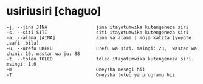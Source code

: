 # usiriusiri [chaguo]
    -j, --jina JINA                  jina itayotumwika kutengeneza siri
    -s, --siti SITI                  siti itayotumwika kutengeneza siri
    -a, --alama [AINA]               aina ya alama | moja katita [yoyote ,safi ,bila]
    -u, --urefu UREFU                urefu wa siri. msingi: 23,  wastan wa chini: 16, wastan wa ju: 88
    -t, --toleo TOLEO                toleo itayotumwika kutengeneza siri. msingi: 1.0
    -m                               Oneysha mesegi hii
    -T                               Oneysha toleo ya programu hii

